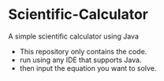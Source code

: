 # Scientific-Calculator
A simple scientific calculator using Java 
- This repository only contains the code.
- run using any IDE that supports Java.
- then input the equation you want to solve.
